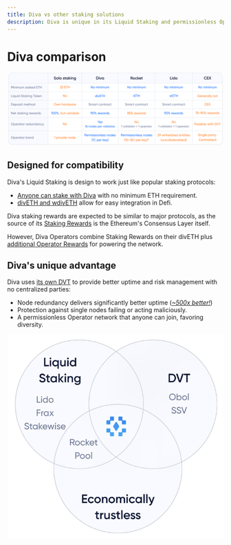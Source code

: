 ```yaml
---
title: Diva vs other staking solutions
description: Diva is unique in its Liquid Staking and permissionless Operator set. Learn how it compares vs Ehtereum staking, Lido, Rocketpool and others.
---
```


# Diva comparison

<div style={{textAlign: 'center'}}>

![Diva balances convenience and decentralization](img/comparison_table.png)
</div>

## Designed for compatibility

Diva's Liquid Staking is design to work just like popular staking protocols:

- [Anyone can stake with Diva](participants) with no minimum ETH requirement.
- [divETH and wdivETH](lst) allow for easy integration in Defi.

Diva staking rewards are expected to be similar to major protocols, as the source of its [Staking Rewards](staking-rewards) is the Ethereum's Consensus Layer itself.

However, Diva Operators combine Staking Rewards on their divETH plus [additional Operator Rewards](economics) for powering the network.

## Diva's unique advantage

Diva uses [its own DVT](dvt) to provide better uptime and risk management with no centralized parties:

- Node redundancy delivers significantly better uptime (*[~500x better!](dvt)*)
- Protection against single nodes failing or acting maliciously.
- A permissionless Operator network that anyone can join, favoring diversity.

![Diva balances convenience and decentralization](img/diva-venn.png)
